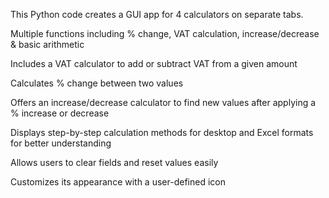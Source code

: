 This Python code creates a GUI app for 4 calculators on separate tabs.

Multiple functions including % change, VAT calculation, increase/decrease & basic arithmetic

Includes a VAT calculator to add or subtract VAT from a given amount

Calculates % change between two values

Offers an increase/decrease calculator to find new values after applying a % increase or decrease

Displays step-by-step calculation methods for desktop and Excel formats for better understanding

Allows users to clear fields and reset values easily

Customizes its appearance with a user-defined icon
